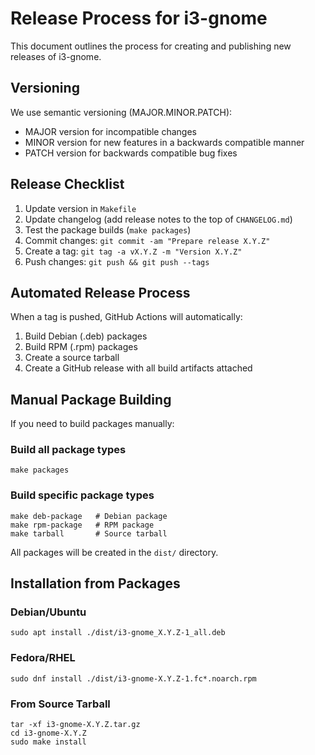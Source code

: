 # Release Process for i3-gnome

This document outlines the process for creating and publishing new releases of i3-gnome.

## Versioning

We use semantic versioning (MAJOR.MINOR.PATCH):
- MAJOR version for incompatible changes
- MINOR version for new features in a backwards compatible manner
- PATCH version for backwards compatible bug fixes

## Release Checklist

1. Update version in `Makefile`
2. Update changelog (add release notes to the top of `CHANGELOG.md`)
3. Test the package builds (`make packages`)
4. Commit changes: `git commit -am "Prepare release X.Y.Z"`
5. Create a tag: `git tag -a vX.Y.Z -m "Version X.Y.Z"`
6. Push changes: `git push && git push --tags`

## Automated Release Process

When a tag is pushed, GitHub Actions will automatically:
1. Build Debian (.deb) packages
2. Build RPM (.rpm) packages
3. Create a source tarball
4. Create a GitHub release with all build artifacts attached

## Manual Package Building

If you need to build packages manually:

### Build all package types
```
make packages
```

### Build specific package types
```
make deb-package   # Debian package
make rpm-package   # RPM package
make tarball       # Source tarball
```

All packages will be created in the `dist/` directory.

## Installation from Packages

### Debian/Ubuntu
```
sudo apt install ./dist/i3-gnome_X.Y.Z-1_all.deb
```

### Fedora/RHEL
```
sudo dnf install ./dist/i3-gnome-X.Y.Z-1.fc*.noarch.rpm
```

### From Source Tarball
```
tar -xf i3-gnome-X.Y.Z.tar.gz
cd i3-gnome-X.Y.Z
sudo make install
``` 